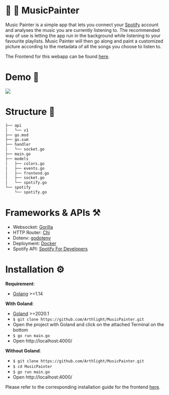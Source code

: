 # :art: :musical_note: MusicPainter
Music Painter is a simple app that lets you connect your [Spotify](https://www.spotify.com) account and analyses the music you are currently listening to. The recommended way of use is letting the app run in the background while listening to your favourite playlists. Music Painter will then go along and paint a customized picture according to the metadata of all the songs you choose to listen to.

The Frontend for this webapp can be found [here](https://github.com/Arthlight/MusicPainter-Frontend).

# Demo :movie_camera:
![](Demo/Demo.gif)

# Structure :open_file_folder:
```bash
├── api
│   └── v1
├── go.mod
├── go.sum
├── handler
│   └── socket.go
├── main.go
├── models
│   ├── colors.go
│   ├── events.go
│   ├── frontend.go
│   ├── socket.go
│   └── spotify.go
└── spotify
    └── spotify.go
```

# Frameworks & APIs :hammer_and_pick:
- Websocket: [Gorilla](https://github.com/gorilla/websocket)
- HTTP Router: [Chi](https://github.com/go-chi/chi)
- Dotenv: [godotenv](https://github.com/joho/godotenv)
- Deployment: [Docker](https://www.docker.com)
- Spotify API: [Spotify For Developers](https://developer.spotify.com)

# Installation :gear:
**Requirement**:
- [Golang](https://golang.org) >=1.14

**With Goland**:
- [Goland](https://www.jetbrains.com/go/) >=2020.1
- ```$ git clone https://github.com/Arthlight/MusicPainter.git```
- Open the project with Goland and click on the attached Terminal on the bottom
- ```$ go run main.go```
- Open http://localhost:4000/

**Without Goland**:
- ```$ git clone https://github.com/Arthlight/MusicPainter.git```
- ```$ cd MusicPainter```
- ```$ go run main.go```
- Open http://localhost:4000/

Please refer to the corresponding installation guide for the frontend [here](https://github.com/Arthlight/MusicPainter-Frontend).
